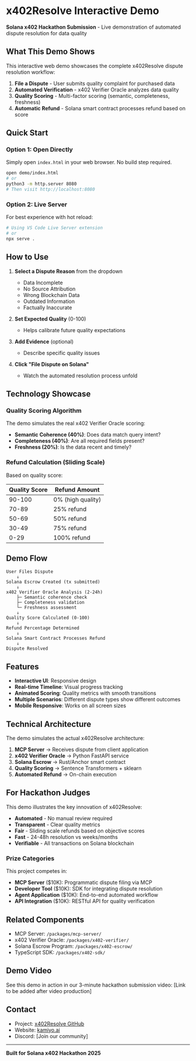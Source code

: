 # x402Resolve Interactive Demo

**Solana x402 Hackathon Submission** - Live demonstration of automated dispute resolution for data quality

## What This Demo Shows

This interactive web demo showcases the complete x402Resolve dispute resolution workflow:

1. **File a Dispute** - User submits quality complaint for purchased data
2. **Automated Verification** - x402 Verifier Oracle analyzes data quality
3. **Quality Scoring** - Multi-factor scoring (semantic, completeness, freshness)
4. **Automatic Refund** - Solana smart contract processes refund based on score

## Quick Start

### Option 1: Open Directly
Simply open `index.html` in your web browser. No build step required.

```bash
open demo/index.html
# or
python3 -m http.server 8080
# Then visit http://localhost:8080
```

### Option 2: Live Server
For best experience with hot reload:

```bash
# Using VS Code Live Server extension
# or
npx serve .
```

## How to Use

1. **Select a Dispute Reason** from the dropdown
   - Data Incomplete
   - No Source Attribution
   - Wrong Blockchain Data
   - Outdated Information
   - Factually Inaccurate

2. **Set Expected Quality** (0-100)
   - Helps calibrate future quality expectations

3. **Add Evidence** (optional)
   - Describe specific quality issues

4. **Click "File Dispute on Solana"**
   - Watch the automated resolution process unfold

## Technology Showcase

### Quality Scoring Algorithm
The demo simulates the real x402 Verifier Oracle scoring:

- **Semantic Coherence (40%)**: Does data match query intent?
- **Completeness (40%)**: Are all required fields present?
- **Freshness (20%)**: Is the data recent and timely?

### Refund Calculation (Sliding Scale)
Based on quality score:

| Quality Score | Refund Amount |
|---------------|---------------|
| 90-100 | 0% (high quality) |
| 70-89 | 25% refund |
| 50-69 | 50% refund |
| 30-49 | 75% refund |
| 0-29 | 100% refund |

## Demo Flow

```
User Files Dispute
    ↓
Solana Escrow Created (tx submitted)
    ↓
x402 Verifier Oracle Analysis (2-24h)
    ├─ Semantic coherence check
    ├─ Completeness validation
    └─ Freshness assessment
    ↓
Quality Score Calculated (0-100)
    ↓
Refund Percentage Determined
    ↓
Solana Smart Contract Processes Refund
    ↓
Dispute Resolved
```

## Features

- **Interactive UI**: Responsive design
- **Real-time Timeline**: Visual progress tracking
- **Animated Scoring**: Quality metrics with smooth transitions
- **Multiple Scenarios**: Different dispute types show different outcomes
- **Mobile Responsive**: Works on all screen sizes

## Technical Architecture

The demo simulates the actual x402Resolve architecture:

1. **MCP Server** → Receives dispute from client application
2. **x402 Verifier Oracle** → Python FastAPI service
3. **Solana Escrow** → Rust/Anchor smart contract
4. **Quality Scoring** → Sentence Transformers + sklearn
5. **Automated Refund** → On-chain execution

## For Hackathon Judges

This demo illustrates the key innovation of x402Resolve:

- **Automated** - No manual review required
- **Transparent** - Clear quality metrics
- **Fair** - Sliding scale refunds based on objective scores
- **Fast** - 24-48h resolution vs weeks/months
- **Verifiable** - All transactions on Solana blockchain

### Prize Categories

This project competes in:
- **MCP Server** ($10K): Programmatic dispute filing via MCP
- **Developer Tool** ($10K): SDK for integrating dispute resolution
- **Agent Application** ($10K): End-to-end automated workflow
- **API Integration** ($10K): RESTful API for quality verification

## Related Components

- MCP Server: `/packages/mcp-server/`
- x402 Verifier Oracle: `/packages/x402-verifier/`
- Solana Escrow Program: `/packages/x402-escrow/`
- TypeScript SDK: `/packages/x402-sdk/`

## Demo Video

See this demo in action in our 3-minute hackathon submission video:
[Link to be added after video production]

## Contact

- Project: [x402Resolve GitHub](https://github.com/x402kamiyo/x402resolve)
- Website: [kamiyo.ai](https://kamiyo.ai)
- Discord: [Join our community]

---

**Built for Solana x402 Hackathon 2025**
